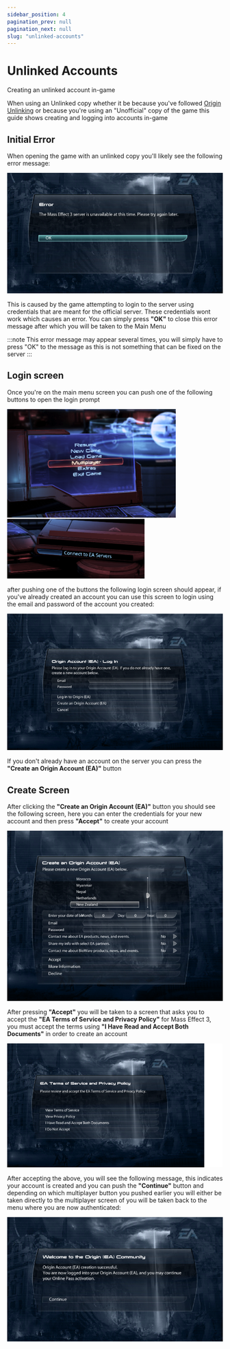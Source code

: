 ```yaml
---
sidebar_position: 4
pagination_prev: null
pagination_next: null
slug: "unlinked-accounts"
---
```


# Unlinked Accounts

Creating an unlinked account in-game

When using an Unlinked copy whether it be because you've followed [Origin Unlinking](3-origin-unlinking.md) or because you're using an "Unofficial" copy of the game this guide shows creating and logging into accounts in-game 


## Initial Error

When opening the game with an unlinked copy you'll likely see the following error message:

![ME3 Error](./img/me-error.png)

This is caused by the game attempting to login to the server using credentials that are meant for the official server. These credentials wont work which causes an error.
You can simply press **"OK"** to close this error message after which you will be taken to the Main Menu

:::note
This error message may appear several times, you will simply have to press "OK" to the message as this is not something
that can be fixed on the server
:::

## Login screen

Once you're on the main menu screen you can push one of the following buttons to open the login prompt

![Multiplayer Button](./img/me-multiplayer.png)
![Alternative Multiplayer Button](./img/me-multiplayer-alt.png)

after pushing one of the buttons the following login screen should appear, if you've already created an account you can use this screen to login using the email and password of the account you created:

![Login screen](./img/me-login.png)

If you don't already have an account on the server you can press the **"Create an Origin Account (EA)"** button

## Create Screen

After clicking the **"Create an Origin Account (EA)"** button you should see the following screen, here you can enter the credentials for
your new account and then press **"Accept"** to create your account

![Create screen](./img/me-create.png)

After pressing **"Accept"** you will be taken to a screen that asks you to accept the **"EA Terms of Service and Privacy Policy"** for
Mass Effect 3, you must accept the terms using **"I Have Read and Accept Both Documents"** in order to create an account

![Accept screen](./img/me-accept.png)

After accepting the above, you will see the following message, this indicates your account is created and you can push the **"Continue"** button and depending
on which multiplayer button you pushed earlier you will either be taken directly to the multiplayer screen of you will be taken back to the menu where you are 
now authenticated:

![Done screen](./img/me-done.png)